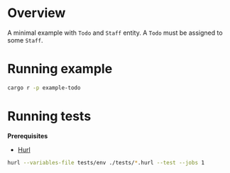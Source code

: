 # Overview

A minimal example with `Todo` and `Staff` entity.
A `Todo` must be assigned to some `Staff`.

# Running example

```bash
cargo r -p example-todo
```

# Running tests

__Prerequisites__
- [Hurl](https://hurl.dev/)

```bash
hurl --variables-file tests/env ./tests/*.hurl --test --jobs 1
```
